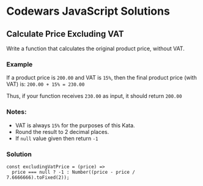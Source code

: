 # Codewars JavaScript Solutions

## Calculate Price Excluding VAT

Write a function that calculates the original product price, without VAT.

### Example

If a product price is `200.00` and VAT is `15%`, then the final product price (with VAT) is: `200.00 + 15% = 230.00`

Thus, if your function receives `230.00` as input, it should return `200.00`

### Notes:

- VAT is always `15%` for the purposes of this Kata.
- Round the result to 2 decimal places.
- If `null` value given then return `-1`

### Solution

```
const excludingVatPrice = (price) =>
  price === null ? -1 : Number((price - price / 7.6666666).toFixed(2));
```
